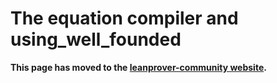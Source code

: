 # The equation compiler and using_well_founded

**This page has moved to the
[leanprover-community website](https://leanprover-community.github.io/extras/well_founded_recursion.html).**
